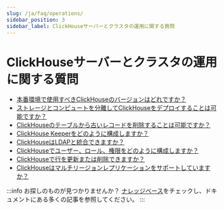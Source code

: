```yaml
---
slug: /ja/faq/operations/
sidebar_position: 3
sidebar_label: ClickHouseサーバーとクラスタの運用に関する質問
---
```


# ClickHouseサーバーとクラスタの運用に関する質問

- [本番環境で使用すべきClickHouseのバージョンはどれですか？](/docs/ja/faq/operations/production.md)
- [ストレージとコンピュートを分離してClickHouseをデプロイすることは可能ですか？](/docs/ja/faq/operations/separate_storage.md)
- [ClickHouseのテーブルから古いレコードを削除することは可能ですか？](/docs/ja/faq/operations/delete-old-data.md)
- [ClickHouse Keeperをどのように構成しますか？](/docs/ja/guides/sre/keeper/index.md)
- [ClickHouseはLDAPと統合できますか？](/docs/ja/guides/sre/user-management/configuring-ldap.md)
- [ClickHouseでユーザー、ロール、権限をどのように構成しますか？](/docs/ja/guides/sre/user-management/index.md)
- [ClickHouseで行を更新または削除できますか？](/docs/ja/guides/developer/mutations.md)
- [ClickHouseはマルチリージョンレプリケーションをサポートしていますか？](/docs/ja/faq/operations/multi-region-replication.md)

:::info お探しのものが見つかりませんか？
[ナレッジベース](/knowledgebase/)をチェックし、ドキュメントにある多くの記事を参照してください。
:::
